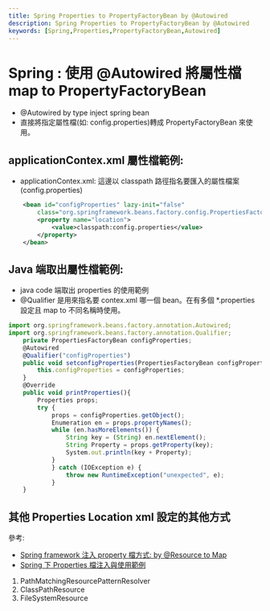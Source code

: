 ```yaml
---
title: Spring Properties to PropertyFactoryBean by @Autowired
description: Spring Properties to PropertyFactoryBean by @Autowired
keywords: [Spring,Properties,PropertyFactoryBean,Autowired]
---
```


# Spring : 使用 @Autowired 將屬性檔 map to PropertyFactoryBean

* @Autowired by type inject spring bean
* 直接將指定屬性檔(如: config.properties)轉成 PropertyFactoryBean 來使用。

## applicationContex.xml 屬性檔範例: 

* applicationContex.xml: 這邊以 classpath 路徑指名要匯入的屬性檔案(config.properties)

```xml
    <bean id="configProperties" lazy-init="false"
        class="org.springframework.beans.factory.config.PropertiesFactoryBean">
        <property name="location">
            <value>classpath:config.properties</value>
        </property>
    </bean>
```
 

## Java 端取出屬性檔範例: 
* java code 端取出 properties 的使用範例
* @Qualifier 是用來指名要 contex.xml 哪一個 bean。在有多個 *.properties 設定且 map to 不同名稱時使用。

```Javascript
import org.springframework.beans.factory.annotation.Autowired;
import org.springframework.beans.factory.annotation.Qualifier;
    private PropertiesFactoryBean configProperties;
    @Autowired
    @Qualifier("configProperties")
    public void setconfigProperties(PropertiesFactoryBean configProperties) {
        this.configProperties = configProperties;
    }
    @Override
    public void printProperties(){
        Properties props;
        try {
            props = configProperties.getObject();
	        Enumeration en = props.propertyNames();
	        while (en.hasMoreElements()) {
	            String key = (String) en.nextElement();
	            String Property = props.getProperty(key);
	            System.out.println(key + Property);
	        }
	        } catch (IOException e) {
	            throw new RuntimeException("unexpected", e);
	        }
    }
```

## 其他 Properties Location xml 設定的其他方式
參考: 
   * [Spring framework 注入 property 檔方式: by @Resource to Map](./Spring_Property_inject_AtResource_to_Map)
   * [Spring 下 Properties 檔注入與使用範例](./Spring_List_Proerties)

1. PathMatchingResourcePatternResolver
1. ClassPathResource
1. FileSystemResource
<br/>        